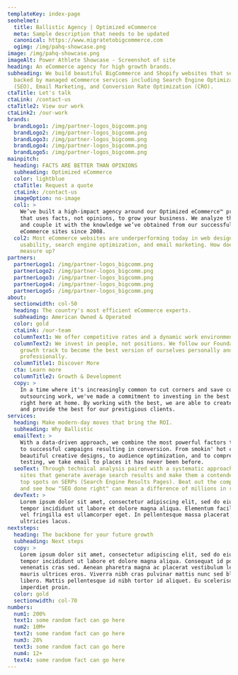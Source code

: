 ```yaml
---
templateKey: index-page
seohelmet:
  title: Ballistic Agency | Optimized eCommerce
  meta: Sample description that needs to be updated
  canonical: https://www.migratetobigcommerce.com
  ogimg: /img/pahq-showcase.png
image: /img/pahq-showcase.png
imageAlt: Power Athlete Showcase - Screenshot of site
heading: An eCommerce agency for high growth brands.
subheading: We build beautiful BigCommerce and Shopify websites that sell,
  backed by managed eCommerce services including Search Engine Optimization
  (SEO), Email Marketing, and Conversion Rate Optimization (CRO).
ctaTitle: Let's talk
ctaLink: /contact-us
ctaTitle2: View our work
ctaLink2: /our-work
brands:
  brandLogo1: /img/partner-logos_bigcomm.png
  brandLogo2: /img/partner-logos_bigcomm.png
  brandLogo3: /img/partner-logos_bigcomm.png
  brandLogo4: /img/partner-logos_bigcomm.png
  brandLogo5: /img/partner-logos_bigcomm.png
mainpitch:
  heading: FACTS ARE BETTER THAN OPINIONS
  subheading: Optimized eCommerce
  color: lightblue
  ctaTitle: Request a quote
  ctaLink: /contact-us
  imageOption: no-image
  col1: >
    We’ve built a high-impact agency around our Optimized eCommerce™ process
    that uses facts, not opinions, to grow your business. We analyze the data
    and couple it with the knowledge we’ve obtained from our successful
    eCommerce sites since 2008.
  col2: Most eCommerce websites are underperforming today in web design &
    usability, search engine optimization, and email marketing. How does yours
    measure up?
partners:
  partnerLogo1: /img/partner-logos_bigcomm.png
  partnerLogo2: /img/partner-logos_bigcomm.png
  partnerLogo3: /img/partner-logos_bigcomm.png
  partnerLogo4: /img/partner-logos_bigcomm.png
  partnerLogo5: /img/partner-logos_bigcomm.png
about:
  sectionwidth: col-50
  heading: The country's most efficient eCommerce experts.
  subheading: American Owned & Operated
  color: gold
  ctaLink: /our-team
  columnText1: We offer competitive rates and a dynamic work environment.
  columnText2: We invest in people, not positions. We follow our Foundations
    growth track to become the best version of ourselves personally and
    professionally.
  columnTitle1: Discover More
  cta: Learn more
  columnTitle2: Growth & Development
  copy: >
    In a time where it's increasingly common to cut corners and save costs by
    outsourcing work, we've made a commitment to investing in the best talent
    right here at home. By working with the best, we are able to create the best
    and provide the best for our prestigious clients.
services:
  heading: Make modern-day moves that bring the ROI.
  subheading: Why Ballistic
  emailText: >
    With a data-driven approach, we combine the most powerful factors that lead
    to successful campaigns resulting in conversion. From smokin' hot copy, to
    beautiful creative designs, to audience optimization, and to comprehensive
    testing, we take email to places it has never been before.
  seoText: Through technical analysis paired with a systematic approach, we take
    sites that generate average search results and make them a contender for the
    top spots on SERPs (Search Engine Results Pages). Beat out the competition
    and see how "SEO done right" can mean a difference of millions in revenue.
  devText: >
    Lorem ipsum dolor sit amet, consectetur adipiscing elit, sed do eiusmod
    tempor incididunt ut labore et dolore magna aliqua. Elementum facilisis leo
    vel fringilla est ullamcorper eget. In pellentesque massa placerat duis
    ultricies lacus.
nextsteps:
  heading: The backbone for your future growth
  subheading: Next steps
  copy: >
    Lorem ipsum dolor sit amet, consectetur adipiscing elit, sed do eiusmod
    tempor incididunt ut labore et dolore magna aliqua. Consequat id porta nibh
    venenatis cras sed. Aenean pharetra magna ac placerat vestibulum lectus
    mauris ultrices eros. Viverra nibh cras pulvinar mattis nunc sed blandit
    libero. Mattis pellentesque id nibh tortor id aliquet. Eu scelerisque felis
    imperdiet proin.
  color: gold
  sectionwidth: col-70
numbers:
  num1: 200%
  text1: some random fact can go here
  num2: 10M+
  text2: some random fact can go here
  num3: 28%
  text3: some random fact can go here
  num4: 12+
  text4: some random fact can go here
---
```

